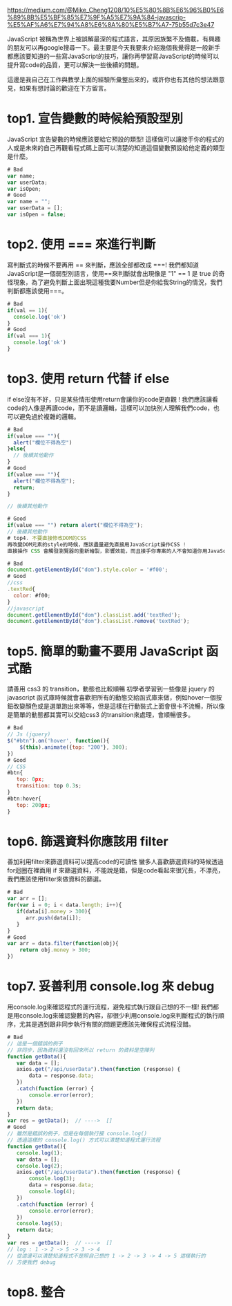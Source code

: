 https://medium.com/@Mike_Cheng1208/10%E5%80%8B%E6%96%B0%E6%89%8B%E5%BF%85%E7%9F%A5%E7%9A%84-javascrip-%E5%AF%A6%E7%94%A8%E6%8A%80%E5%B7%A7-75b55d7c3e47

JavaScript 被稱為世界上被誤解最深的程式語言，其原因族繁不及備載，有興趣的朋友可以再google搜尋一下。最主要是今天我要來介紹幾個我覺得是一般新手都應該要知道的一些寫JavaScript的技巧，讓你再學習寫JavaScript的時候可以提升寫code的品質，更可以解決一些後續的問題。

這邊是我自己在工作與教學上面的經驗所彙整出來的，或許你也有其他的想法跟意見，如果有想討論的歡迎在下方留言。

# top1. 宣告變數的時候給預設型別
JavaScript 宣告變數的時候應該要給它預設的類型!
這樣做可以讓接手你的程式的人或是未來的自己再觀看程式碼上面可以清楚的知道這個變數預設給他定義的類型是什麼。
```js
# Bad
var name;
var userData;
var isOpen;
# Good
var name = "";
var userData = [];
var isOpen = false;
```
# top2. 使用 === 來進行判斷
寫判斷式的時候不要再用 == 來判斷，應該全部都改成 ===!
我們都知道JavaScript是一個弱型別語言，使用==來判斷就會出現像是 "1" == 1 是 true 的奇怪現象，為了避免判斷上面出現這種我要Number但是你給我String的情況，我們判斷都應該使用===。
```js
# Bad
if(val == 1){
  console.log('ok')
}
# Good
if(val === 1){
  console.log('ok')
}
```
# top3. 使用 return 代替 if else
if else沒有不好，只是某些情形使用return會讓你的code更直觀 !
我們應該讓看code的人像是再讀code，而不是讀邏輯，這樣可以加快別人理解我們code，也可以避免過於複雜的邏輯。
```js
# Bad
if(value === ""){
  alert("欄位不得為空")
}else{
  // 後續其他動作
}
# Good
if(value === ""){
  alert("欄位不得為空");
  return;
}

// 後續其他動作

# Good
if(value === "") return alert("欄位不得為空");
// 後續其他動作
# top4. 不要直接修改DOM的CSS
再改變DOM元素的style的時候，應該盡量避免直接用JavaScript操作CSS !
直接操作 CSS 會觸發瀏覽器的重新繪製，影響效能，而且接手你專案的人不會知道你用JavaScript去改變style，會增加數倍維護成本，建議是使用add或remove的class方法來取代，當遇到修改style的時候就可以很方便的改CSS就好。

# Bad
document.getElementById("dom").style.color = '#f00';
# Good
//css
.textRed{
  color: #f00;
}
//javascript
document.getElementById("dom").classList.add('textRed');
document.getElementById("dom").classList.remove('textRed');
```

# top5. 簡單的動畫不要用 JavaScript 函式酷
請善用 css3 的 transition，動態也比較順暢
初學者學習到一些像是 jquery 的 javascript 函式庫時候就會喜歡把所有的動態交給函式庫來做，例如hover一個按鈕改變顏色或是選單跑出來等等，但是這樣在行動裝式上面會很卡不流暢，所以像是簡單的動態都其實可以交給css3 的transition來處理，會順暢很多。
```js
# Bad
// Js (jquery)
$("#btn").on('hover', function(){
    $(this).animate({top: "200"}, 300);
})
# Good
// CSS
#btn{
   top: 0px;
   transition: top 0.3s;
}
#btn:hover{
   top: 200px;
}
```
# top6. 篩選資料你應該用 filter
善加利用filter來篩選資料可以提高code的可讀性
蠻多人喜歡篩選資料的時候透過for迴圈在裡面用 if 來篩選資料，不能說是錯，但是code看起來很冗長，不漂亮，我們應該使用filter來做資料的篩選。
```js
# Bad
var arr = [];
for(var i = 0; i < data.length; i++){
   if(data[i].money > 300){
      arr.push(data[i]);
   }
}
# Good
var arr = data.filter(function(obj){
    return obj.money > 300;
})
```
# top7. 妥善利用 console.log 來 debug
用console.log來確認程式的運行流程，避免程式執行跟自己想的不一樣!
我們都是用console.log來確認變數的內容，卻很少利用console.log來判斷程式的執行順序，尤其是遇到跟非同步執行有關的問題更應該先確保程式流程沒錯。
```js
# Bad
// 這是一個錯誤的例子
// 非同步，因為資料還沒有回來所以 return 的資料是空陣列
function getData(){
   var data = [];
   axios.get("/api/userData").then(function (response) {
       data = response.data;
   })
   .catch(function (error) {
       console.error(error);
   })
   return data;
}
var res = getData();  // ---->  []
# Good
// 雖然是錯誤的例子，但是在每個執行接 console.log()
// 透過這樣的 console.log() 方式可以清楚知道程式運行流程
function getData(){
   console.log(1);
   var data = [];
   console.log(2);
   axios.get("/api/userData").then(function (response) {
       console.log(3);
       data = response.data;
       console.log(4);
   })
   .catch(function (error) {
       console.error(error);
   })
   console.log(5);
   return data;
}
var res = getData();  // ---->  []
// log : 1 -> 2 -> 5 -> 3 -> 4
// 從這邊可以清楚知道程式不是照自己想的 1 -> 2 -> 3 -> 4 -> 5 這樣執行的
// 方便我們 debug
```
# top8. 整合 <script> 載入的進入點
主程式不要分檔寫，以確保程式流程 !
不要依照設計稿的區塊來分檔寫 js，應該要將主程式集中，尤其是在做區塊的非同步處理然後要跨區塊做資料溝通時，分檔撰寫只會給自己找麻煩。
```js
# Bad
<script src="./js/jquery.min.js"></script>
// 以下都是主程式
<script src="./js/slidshow.js"></script>
<script src="./js/banner.js"></script>
<script src="./js/tab.js"></script>
<script src="./js/login.js"></script>
<script src="./js/index.js"></script>
# Good
<script src="./js/jquery.min.js"></script>
<script src="./js/index.js"></script>
# top9. 不要操作原始陣列
當傳入array進去函式裡面進行操作的時候，我們應該先拷貝一份陣列 !
傳入函式的array因為記憶體指向都是同一個，所以如果我們把傳入的array直接操作會修改到原始資料，為了避免這種情況我們應該要用slice(0)先複製一份陣列再來操作。

# Bad
function Num(list){
   list.push("9");
}
var arr = [1,2,3];
Num(arr);
console.log(arr)  // ---> [1, 2, 3, "9"]

# Good
function Num(list){
    var newArr = list.slice(0)
    newArr.push("9");
}
var arr = [1,2,3];
Num(arr); 
console.log(arr)  // ---> [1, 2, 3]
```
# top10. 不要bind this
this的指向一直都是JavaScript中最令人頭疼的問題，尤其是為了用function來模擬class的使用上面，常常需要讓綁定事件內this指向到function ( class )的實體上，所以常會使用到bind，使用bind會造成函式的記憶體增加，我們應該使用變數來儲存this來調用，而不是bind。
```js
# Bad
function Apple(){
    this.name = "mike";
    var btn = document.getElementById("btn");
    btn.addEventListener("click", function(){
        alert(this.name);
    }.bind(this));
}
new Apple();

# Good
function Apple(){
    this.name = "mike";
    var self = this;
    var btn = document.getElementById("btn");
    btn.addEventListener("click", function(){
        alert(self.name);
    });
}
new Apple();
```
這邊就是我整理出來的10個新手必知的 JavaScript 實用技巧，其實還有很多東西可以說，不過偏向概念不是技巧的我就沒有放上來了，下次可以在寫一篇概念篇。

我覺得上面列出的技巧只要平常在寫code的時候多加注意，是可以避免很多新手常遇到的問題，也可以更加了解JavaScript這個語言的。

我跟 hiskio 合作推出JavaScript入門到中階的線上課程，目前好評預售中，有興趣的朋友可以參考看看。

現代 JavaScript 職人之路-入門、進階、實戰、面試詳解組合
